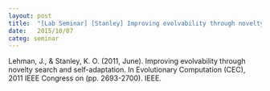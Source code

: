 ```yaml
---
layout: post
title:  "[Lab Seminar] [Stanley] Improving evolvability through novelty search and self-adaptation"
date:   2015/10/07
categ: seminar
---
```






Lehman, J., & Stanley, K. O. (2011, June). Improving evolvability through novelty search and self-adaptation. In Evolutionary Computation (CEC), 2011 IEEE Congress on (pp. 2693-2700). IEEE.







 

